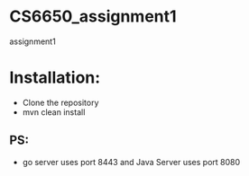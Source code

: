 # CS6650_assignment1
assignment1

# Installation:
* Clone the repository
* mvn clean install

## PS:
* go server uses port 8443 and Java Server uses port 8080
